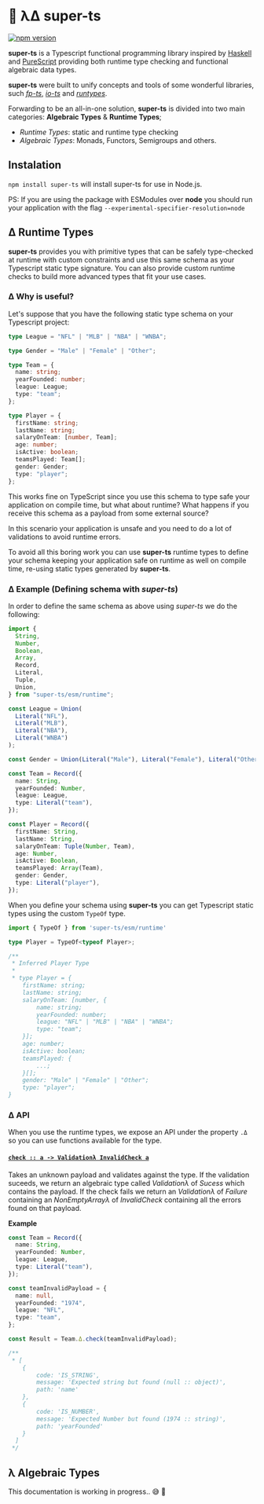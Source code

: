 # <span id="section:home">🦸 λΔ super-ts</span>

[![npm version](https://img.shields.io/npm/v/super-ts.svg)](https://www.npmjs.com/package/super-ts)

**super-ts** is a Typescript functional programming library inspired by [Haskell](https://www.haskell.org/) and [PureScript](http://www.purescript.org/) providing both runtime type checking and functional algebraic data types.

**super-ts** were built to unify concepts and tools of some wonderful libraries, such _[fp-ts](https://github.com/gcanti/fp-ts)_, _[io-ts](https://github.com/gcanti/io-ts)_ and _[runtypes](https://github.com/pelotom/runtypes)_.

Forwarding to be an all-in-one solution, **super-ts** is divided into two main categories: **Algebraic Types** & **Runtime Types**;

- _Runtime Types_: static and runtime type checking
- _Algebraic Types_: Monads, Functors, Semigroups and others.

## <span id="section:runtime-types">Instalation</span>

`npm install super-ts` will install super-ts for use in Node.js.

PS: If you are using the package with ESModules over **node** you should run your application with the flag `--experimental-specifier-resolution=node`

## <span id="section:runtime-types">Δ Runtime Types</span>

**super-ts** provides you with primitive types that can be safely type-checked at runtime with custom constraints and use this same schema as your Typescript static type signature. You can also provide custom runtime checks to build more advanced types that fit your use cases.

### <span id="section:runtime-types-example">Δ Why is useful?</span>

Let's suppose that you have the following static type schema on your Typescript project:

```ts
type League = "NFL" | "MLB" | "NBA" | "WNBA";

type Gender = "Male" | "Female" | "Other";

type Team = {
  name: string;
  yearFounded: number;
  league: League;
  type: "team";
};

type Player = {
  firstName: string;
  lastName: string;
  salaryOnTeam: [number, Team];
  age: number;
  isActive: boolean;
  teamsPlayed: Team[];
  gender: Gender;
  type: "player";
};
```

This works fine on TypeScript since you use this schema to type safe your application on compile time, but what about runtime? What happens if you receive this schema as a payload from some external source?

In this scenario your application is unsafe and you need to do a lot of validations to avoid runtime errors.

‌To avoid all this boring work you can use **super-ts** runtime types to define your schema keeping your application safe on runtime as well on compile time, re-using static types generated by **super-ts**.

### <span id="section:runtime-types-example">Δ Example (Defining schema with _super-ts_)</span>

In order to define the same schema as above using _super-ts_ we do the following:

```ts
import {
  String,
  Number,
  Boolean,
  Array,
  Record,
  Literal,
  Tuple,
  Union,
} from "super-ts/esm/runtime";

const League = Union(
  Literal("NFL"),
  Literal("MLB"),
  Literal("NBA"),
  Literal("WNBA")
);

const Gender = Union(Literal("Male"), Literal("Female"), Literal("Other"));

const Team = Record({
  name: String,
  yearFounded: Number,
  league: League,
  type: Literal("team"),
});

const Player = Record({
  firstName: String,
  lastName: String,
  salaryOnTeam: Tuple(Number, Team),
  age: Number,
  isActive: Boolean,
  teamsPlayed: Array(Team),
  gender: Gender,
  type: Literal("player"),
});
```

When you define your schema using **super-ts** you can get Typescript static types using the custom `TypeOf` type.

```ts
import { TypeOf } from 'super-ts/esm/runtime'

type Player = TypeOf<typeof Player>;

/**
 * Inferred Player Type
 *
 * type Player = {
    firstName: string;
    lastName: string;
    salaryOnTeam: [number, {
        name: string;
        yearFounded: number;
        league: "NFL" | "MLB" | "NBA" | "WNBA";
        type: "team";
    }];
    age: number;
    isActive: boolean;
    teamsPlayed: {
        ...;
    }[];
    gender: "Male" | "Female" | "Other";
    type: "player";
}


```

### <span id="section:runtime-types-example">Δ API</span>

When you use the runtime types, we expose an API under the property `.Δ` so you can use functions available for the type.

#### <a name="create" href="#L512">`check :: a -⁠> Validationλ InvalidCheck a`</a>

Takes an unknown payload and validates against the type. If the validation suceeds,
we return an algebraic type called _Validationλ_ of _Sucess_ which contains the payload.
If the check fails we return an _Validationλ_ of _Failure_ containing an _NonEmptyArrayλ_
of _InvalidCheck_ containing all the errors found on that payload.

**Example**

```ts
const Team = Record({
  name: String,
  yearFounded: Number,
  league: League,
  type: Literal("team"),
});

const teamInvalidPayload = {
  name: null,
  yearFounded: "1974",
  league: "NFL",
  type: "team",
};

const Result = Team.Δ.check(teamInvalidPayload);

/**
 * [
    {
        code: 'IS_STRING',
        message: 'Expected string but found (null :: object)',
        path: 'name'
    },
    {
        code: 'IS_NUMBER',
        message: 'Expected Number but found (1974 :: string)',
        path: 'yearFounded'
    }
  ]
 */
```

## <span id="section:algebraic-types">λ Algebraic Types</span>

This documentation is working in progress.. 😅 🚧
